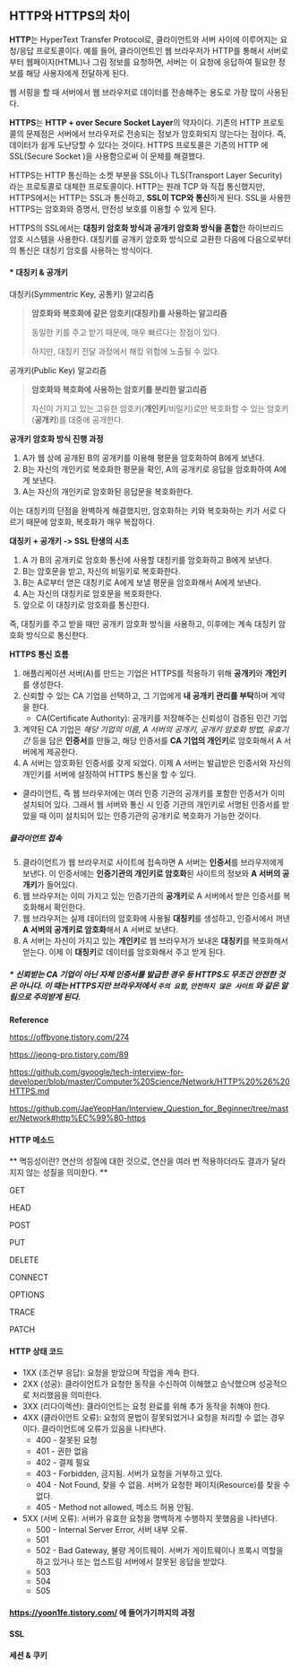 ## HTTP와 HTTPS의 차이

**HTTP**는 HyperText Transfer Protocol로, 클라이언트와 서버 사이에 이루어지는 요청/응답 프로토콜이다. 예를 들어, 클라이언트인 웹 브라우저가 HTTP를 통해서 서버로부터 웹페이지(HTML)나 그림 정보를 요청하면, 서버는 이 요청에 응답하여 필요한 정보를 해당 사용자에게 전달하게 된다.

웹 서핑을 할 때 서버에서 웹 브라우저로 데이터를 전송해주는 용도로 가장 많이 사용된다. 



**HTTPS**는 **HTTP + over Secure Socket Layer**의 약자이다. 기존의 HTTP 프로토콜의 문제점은 서버에서 브라우저로 전송되는 정보가 암호화되지 않는다는 점이다. 즉, 데이터가 쉽게 도난당할 수 있다는 것이다. HTTPS 프로토콜은 기존의 HTTP 에 SSL(Secure Socket )을 사용함으로써 이 문제를 해결했다. 

HTTPS는 HTTP 통신하는 소켓 부분을 SSL이나 TLS(Transport Layer Security) 라는 프로토콜로 대체한 프로토콜이다. HTTP는 원래 TCP 와 직접 통신했지만, HTTPS에서는 HTTP는 SSL과 통신하고, **SSL이 TCP와 통신**하게 된다. SSL을 사용한 HTTPS는 암호화와 증명서, 안전성 보호를 이용할 수 있게 된다.

HTTPS의 SSL에서는 **대칭키 암호화 방식과 공개키 암호화 방식을 혼합**한 하이브리드 암호 시스템을 사용한다. 대칭키를 공개키 암호화 방식으로 교환한 다음에 다음으로부터의 통신은 대칭키 암호를 사용하는 방식이다. 



#### * 대칭키 & 공개키

대칭키(Symmentric Key, 공통키) 알고리즘

> **암호화와 복호화에 같은 암호키(대칭키)를 사용하는 알고리즘**
>
> 동일한 키를 주고 받기 때문에, 매우 빠르다는 장점이 있다.
>
> 하지만, 대칭키 전달 과정에서 해킹 위험에 노출될 수 있다.

공개키(Public Key) 알고리즘

> **암호화와 복호화에 사용하는 암호키를 분리한 알고리즘**
>
> 자신이 가지고 있는 고유한 암호키(**개인키**/비밀키)로만 복호화할 수 있는 암호키(**공개키**)를 대중에 공개한다.



**공개키 암호화 방식 진행 과정**

1. A가 웹 상에 공개된 B의 공개키를 이용해 평문을 암호화하여 B에게 보낸다.
2. B는 자신의 개인키로 복호화한 평문을 확인, A의 공개키로 응답을 암호화하여 A에게 보낸다.
3. A는 자신의 개인키로 암호화된 응답문을 복호화한다.

이는 대칭키의 단점을 완벽하게 해결했지만, 암호화하는 키와 복호화하는 키가 서로 다르기 때문에  암호화, 복호화가 매우 복잡하다.



**대칭키 + 공개키 -> SSL 탄생의 시초**

1. A 가 B의 공개키로 암호화 통신에 사용할 대칭키를 암호화하고 B에게 보낸다.
2. B는 암호문을 받고, 자신의 비밀키로 복호화한다.
3. B는 A로부터 얻은 대칭키로 A에게 보낼 평문을 암호화해서 A에게 보낸다.
4. A는 자신의 대칭키로 암호문을 복호화한다.
5. 앞으로 이 대칭키로 암호화를 통신한다.

즉, 대칭키를 주고 받을 때만 공개키 암호화 방식을 사용하고, 이후에는 계속 대칭키 암호화 방식으로 통신한다.



**HTTPS 통신 흐름**

1. 애플리케이션 서버(A)를 만드는 기업은 HTTPS를 적용하기 위해 **공개키**와 **개인키**를 생성한다.
2. 신뢰할 수 있는 CA 기업을 선택하고, 그 기업에게 **내 공개키 관리를 부탁**하며 계약을 한다.
   - CA(Certificate Authority): 공개키를 저장해주는 신뢰성이 검증된 민간 기업
3. 계약된 CA 기업은 *해당 기업의 이름, A 서버의 공개키, 공개키 암호화 방법, 유효기간* 등을 담은 **인증서**를 만들고, 해당 인증서를 **CA 기업의 개인키**로 암호화해서 A 서버에게 제공한다.
4. A 서버는 암호화된 인증서를 갖게 되었다. 이제 A 서버는 발급받은 인증서와 자신의 개인키를 서버에 설정하여 HTTPS 통신을 할 수 있다.

- 클라이언트, 즉 웹 브라우저에는 여러 인증 기관의 공개키를 포함한 인증서가 이미 설치되어 있다. 그래서 웹 서버와 통신 시 인증 기관의 개인키로 서명된 인증서를 받았을 때 이미 설치되어 있는 인증기관의 공개키로 복호화가 가능한 것이다.

##### 클라이언트 접속

5. 클라이언트가 웹 브라우저로 사이트에 접속하면 A 서버는 **인증서**를 브라우저에게 보낸다. 이 인증서에는 **인증기관의 개인키로 암호화**된 사이트의 정보와 **A 서버의 공개키**가 들어있다.
6. 웹 브라우저는 이미 가지고 있는 인증기관의 **공개키**로 A 서버에서 받은 인증서를 복호화해서 확인한다.
7. 웹 브라우저는 실제 데이터의 암호화에 사용될 **대칭키**를 생성하고, 인증서에서 꺼낸 **A 서버의 공개키로 암호화**해서 A 서버로 보낸다.
8. A 서버는 자신이 가지고 있는 **개인키**로 웹 브라우저가 보내온 **대칭키**를 복호화해서 얻는다. 이제 이 **대칭키**로 데이터를 암호화해서 주고 받게 된다.



##### * 신뢰받는 CA 기업이 아닌 자체 인증서를 발급한 경우 등 HTTPS도 무조건 안전한 것은 아니다. 이 때는 HTTPS지만 브라우저에서 `주의 요함`, `안전하지 않은 사이트` 와 같은 알림으로 주의받게 된다.





**Reference**

https://offbyone.tistory.com/274

https://jeong-pro.tistory.com/89

https://github.com/gyoogle/tech-interview-for-developer/blob/master/Computer%20Science/Network/HTTP%20%26%20HTTPS.md

https://github.com/JaeYeopHan/Interview_Question_for_Beginner/tree/master/Network#http%EC%99%80-https







#### HTTP 메소드

** 멱등성이란? 연산의 성질에 대한 것으로, 연산을 여러 번 적용하더라도 결과가 달라지지 않는 성질을 의미한다. **



GET

HEAD

POST

PUT

DELETE

CONNECT

OPTIONS

TRACE

PATCH







#### HTTP 상태 코드

- 1XX (조건부 응답): 요청을 받았으며 작업을 계속 한다.
- 2XX (성공): 클라이언트가 요청한 동작을 수신하여 이해했고 승낙했으며 성공적으로 처리했음을 의미한다.
- 3XX (리다이렉션): 클라이언트는 요청 완료를 위해 추가 동작을 취해야 한다.
- 4XX (클라이언트 오류): 요청의 문법이 잘못되었거나 요청을 처리할 수 없는 경우이다. 클라이언트에 오류가 있음을 나타낸다.
  - 400 - 잘못된 요청
  - 401 - 권한 없음
  - 402 - 결제 필요
  - 403 - Forbidden, 금지됨. 서버가 요청을 거부하고 있다.
  - 404 - Not Found, 찾을 수 없음. 서버가 요청한 페이지(Resource)를 찾을 수 없다.
  - 405 - Method not allowed, 메소드 허용 안됨.
- 5XX (서버 오류): 서버가 유효한 요청을 명백하게 수행하지 못했음을 나타낸다.
  - 500 - Internal Server Error, 서버 내부 오류.
  - 501
  - 502 - Bad Gateway, 불량 게이트웨이. 서버가 게이트웨이나 프록시 역할을 하고 있거나 또는 업스트림 서버에서 잘못된 응답을 받았다.
  - 503
  - 504
  - 505











#### https://yoon1fe.tistory.com/ 에 들어가기까지의 과정





#### SSL



#### 세션 & 쿠키







